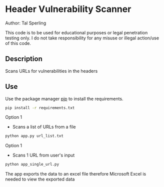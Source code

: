 
# Header Vulnerability Scanner

Author: Tal Sperling

This code is to be used for educational purposes or legal penetration testing only.
I do not take responsibility for any misuse or illegal action/use of this code.

## Description

Scans URLs for vulnerabilities in the headers

## Use

Use the package manager [pip](https://pip.pypa.io/en/stable/) to install the requirements.

```bash
pip install -r requirements.txt
```
Option 1
- Scans a list of URLs from a file

```bash
python app.py url_list.txt
```

Option 1
- Scans 1 URL from user's input

```bash
python app_single_url.py
```

The app exports the data to an excel file therefore Microsoft Excel is needed to view the exported data